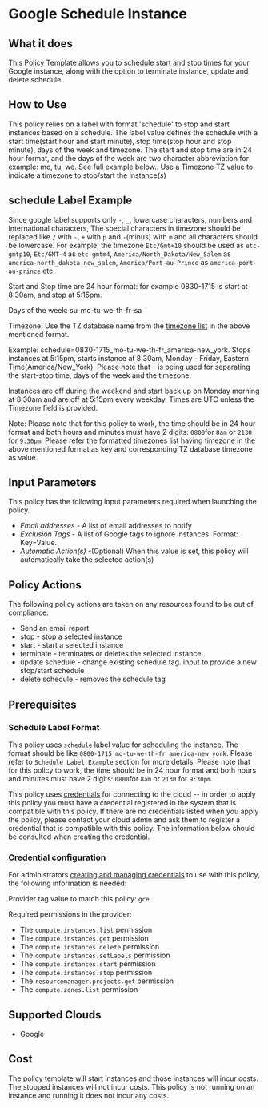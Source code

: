 # Google Schedule Instance

## What it does

This Policy Template allows you to schedule start and stop times for your Google instance, along with the option to terminate instance, update and delete schedule.

## How to Use

This policy relies on a label with format 'schedule' to stop and start instances based on a schedule. The label value defines the schedule with a start time(start hour and start minute), stop time(stop hour and stop minute), days of the week and timezone. The start and stop time are in 24 hour format, and the days of the week are two character abbreviation for example: mo, tu, we. See full example below.. Use a Timezone TZ value to indicate a timezone to stop/start the instance(s)

## schedule Label Example

Since google label supports only `-`, `_`, lowercase characters, numbers and International characters, The special characters in timezone should be replaced like `/` with `-`, `+` with `p` and `-`(minus) with `m` and all characters should be lowercase.
For example, the timezone `Etc/Gmt+10` should be used as `etc-gmtp10`, `Etc/GMT-4` as `etc-gmtm4`, `America/North_Dakota/New_Salem` as `america-north_dakota-new_salem`, `America/Port-au-Prince` as `america-port-au-prince` etc.

Start and Stop time are 24 hour format: for example 0830-1715 is start at 8:30am, and stop at 5:15pm.

Days of the week: su-mo-tu-we-th-fr-sa

Timezone: Use the TZ database name from the [timezone list](https://en.wikipedia.org/wiki/List_of_tz_database_time_zones) in the above mentioned format.

Example: schedule=0830-1715_mo-tu-we-th-fr_america-new_york. Stops instances at 5:15pm, starts instance at 8:30am, Monday - Friday, Eastern Time(America/New_York).
Please note that `_` is being used for separating the start-stop time, days of the week and the timezone.

Instances are off during the weekend and start back up on Monday morning at 8:30am and are off at 5:15pm every weekday. Times are UTC unless the Timezone field is provided.

Note: Please note that for this policy to work, the time should be in 24 hour format and both hours and minutes must have 2 digits: `0800`for `8am` or `2130` for `9:30pm`.
Please refer the [formatted timezones list](https://github.com/flexera-public/policy_templates/blob/master/data/tz_database/timezones_list.json) having timezone in the above mentioned format as key and corresponding TZ database timezone as value.

## Input Parameters

This policy has the following input parameters required when launching the policy.

- *Email addresses* - A list of email addresses to notify
- *Exclusion Tags* - A list of Google tags to ignore instances. Format: Key=Value.
- *Automatic Action(s)* -(Optional) When this value is set, this policy will automatically take the selected action(s)

## Policy Actions

The following policy actions are taken on any resources found to be out of compliance.

- Send an email report
- stop  - stop a selected instance
- start - start a selected instance
- terminate - terminates or deletes the selected instance.
- update schedule - change existing schedule tag.  input to provide a new stop/start schedule
- delete schedule - removes the schedule tag

## Prerequisites

### Schedule Label Format

This policy uses `schedule` label value for scheduling the instance. The format should be like `0800-1715_mo-tu-we-th-fr_america-new_york`. Please refer to `Schedule Label Example` section for more details.
Please note that for this policy to work, the time should be in 24 hour format and both hours and minutes must have 2 digits: `0800`for `8am` or `2130` for `9:30pm`.

This policy uses [credentials](https://docs.flexera.com/flexera/EN/Automation/ManagingCredentialsExternal.htm) for connecting to the  cloud -- in order to apply this policy you must have a credential registered in the system that is compatible with this policy. If  there are no credentials listed when you apply the policy, please contact your cloud admin and ask them to register a credential  that is compatible with this policy. The information below should be consulted when creating the credential.

### Credential configuration

For administrators [creating and managing credentials](https://docs.flexera.com/flexera/EN/Automation/ManagingCredentialsExternal.htm) to use with this policy, the following information is needed:

Provider tag value to match this policy: `gce`

Required permissions in the provider:

- The `compute.instances.list` permission
- The `compute.instances.get` permission
- The `compute.instances.delete` permission
- The `compute.instances.setLabels` permission
- The `compute.instances.start` permission
- The `compute.instances.stop` permission
- The `resourcemanager.projects.get` permission
- The `compute.zones.list` permission

## Supported Clouds

- Google

## Cost

The policy template will start instances and those instances will incur costs. The stopped instances will not incur costs. This policy is not running on an instance and running it does not incur any costs.
